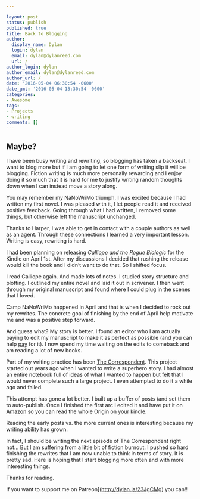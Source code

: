 ```yaml
---

layout: post
status: publish
published: true
title: Back to Blogging
author:
  display_name: Dylan
  login: dylan
  email: dylan@dylanreed.com
  url: /
author_login: dylan
author_email: dylan@dylanreed.com
author_url: /
date: '2016-05-04 06:30:54 -0600'
date_gmt: '2016-05-04 13:30:54 -0600'
categories:
- Awesome
tags:
- Projects
- writing
comments: []
---
```

<h2>Maybe?</h2>
I have been busy writing and rewriting, so blogging has taken a backseat. I want to blog more but if I am going to let one form of writing slip it will be blogging. Fiction writing is much more personally rewarding and I enjoy doing it so much that it is hard for me to justify writing random thoughts down when I can instead move a story along. 

You may remember my NaNoWriMo triumph. I was excited because I had written my first novel. I was pleased with it, I let people read it and received positive feedback. Going through what I had written, I removed some things, but otherwise left the manuscript unchanged. 

Thanks to Harper, I was able to get in contact with a couple authors as well as an agent. Through these connections I learned a very important lesson. Writing is easy, rewriting is hard. 

I had been planning on releasing <i>Calliope and the Rogue Biologic</i> for the Kindle on April 1st. After my discussions I decided that rushing the release would kill the book and I didn’t want to do that. So I shifted focus. 

I read Calliope again. And made lots of notes. I studied story structure and plotting. I outlined my entire novel and laid it out in scrivener. I then went through my original manuscript and found where I could plug in the scenes that I loved. 

Camp NaNoWriMo happened in April and that is when I decided to rock out my rewrites. The concrete goal of finishing by the end of April help motivate me and was a positive step forward. 

And guess what? My story is better. I found an editor who I am actually paying to edit my manuscript to make it as perfect as possible (and you can help [pay](http://dylan.la/1VKl5gF) for it). I now spend my time waiting on the edits to comeback and am reading a lot of new books. 

Part of my writing practice has been [The Correspondent](http://acmeheroinc.com). This project started out years ago when I wanted to write a superhero story. I had almost an entire notebook full of ideas of what I wanted to happen but felt that I would never complete such a large project. 
I even attempted to do it a while ago and failed. 

This attempt has gone a lot better. I built up a buffer of posts )and set them to auto-publish. Once I finished the first arc I edited it and have put it on [Amazon](http://dylan.la/1SaT8L4) so you can read the whole Origin on your kindle. 

Reading the early posts vs. the more current ones is interesting because my writing ability has grown. 

In fact, I should be writing the next episode of The Correspondent right not… But I am suffering from a little bit of fiction burnout. I pushed so hard finishing the rewrites that I am now unable to think in terms of story. It is pretty sad. 
Here is hoping that I start blogging more often and with more interesting things. 

Thanks for reading. 

If you want to support me on Patreon](http://dylan.la/23JgCMg) you can!!




